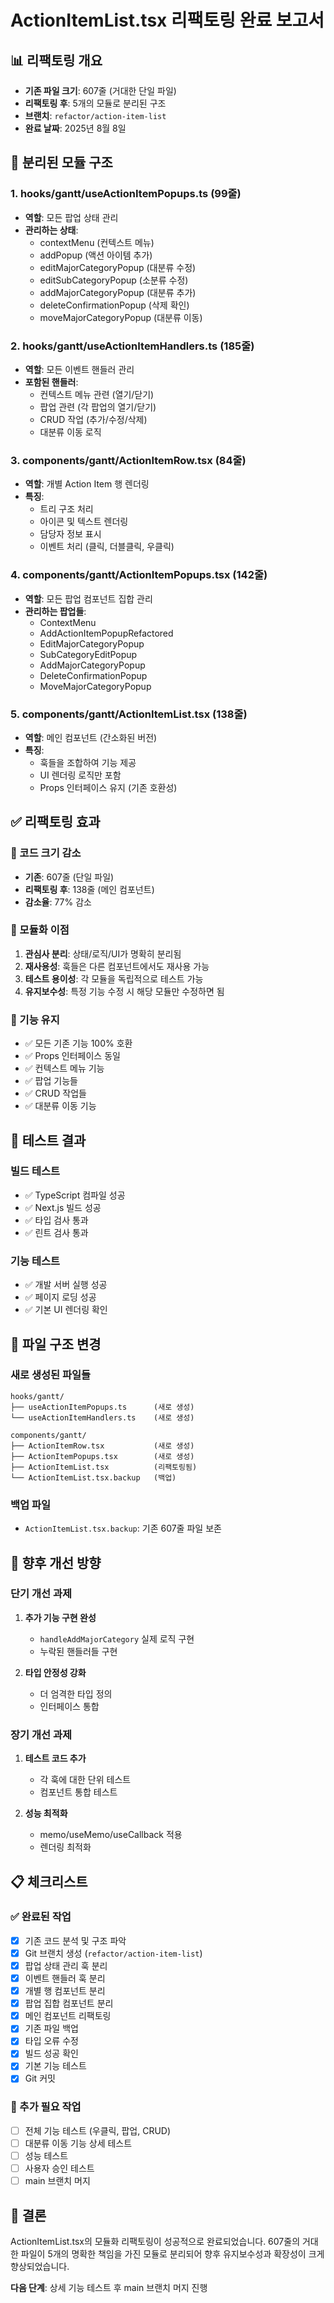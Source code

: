 # ActionItemList.tsx 리팩토링 완료 보고서

## 📊 리팩토링 개요
- **기존 파일 크기**: 607줄 (거대한 단일 파일)
- **리팩토링 후**: 5개의 모듈로 분리된 구조
- **브랜치**: `refactor/action-item-list`
- **완료 날짜**: 2025년 8월 8일

## 🔄 분리된 모듈 구조

### 1. **hooks/gantt/useActionItemPopups.ts** (99줄)
- **역할**: 모든 팝업 상태 관리
- **관리하는 상태**:
  - contextMenu (컨텍스트 메뉴)
  - addPopup (액션 아이템 추가)
  - editMajorCategoryPopup (대분류 수정)
  - editSubCategoryPopup (소분류 수정)
  - addMajorCategoryPopup (대분류 추가)
  - deleteConfirmationPopup (삭제 확인)
  - moveMajorCategoryPopup (대분류 이동)

### 2. **hooks/gantt/useActionItemHandlers.ts** (185줄)
- **역할**: 모든 이벤트 핸들러 관리
- **포함된 핸들러**:
  - 컨텍스트 메뉴 관련 (열기/닫기)
  - 팝업 관련 (각 팝업의 열기/닫기)
  - CRUD 작업 (추가/수정/삭제)
  - 대분류 이동 로직

### 3. **components/gantt/ActionItemRow.tsx** (84줄)
- **역할**: 개별 Action Item 행 렌더링
- **특징**:
  - 트리 구조 처리
  - 아이콘 및 텍스트 렌더링
  - 담당자 정보 표시
  - 이벤트 처리 (클릭, 더블클릭, 우클릭)

### 4. **components/gantt/ActionItemPopups.tsx** (142줄)
- **역할**: 모든 팝업 컴포넌트 집합 관리
- **관리하는 팝업들**:
  - ContextMenu
  - AddActionItemPopupRefactored
  - EditMajorCategoryPopup
  - SubCategoryEditPopup
  - AddMajorCategoryPopup
  - DeleteConfirmationPopup
  - MoveMajorCategoryPopup

### 5. **components/gantt/ActionItemList.tsx** (138줄)
- **역할**: 메인 컴포넌트 (간소화된 버전)
- **특징**:
  - 훅들을 조합하여 기능 제공
  - UI 렌더링 로직만 포함
  - Props 인터페이스 유지 (기존 호환성)

## ✅ 리팩토링 효과

### 📏 코드 크기 감소
- **기존**: 607줄 (단일 파일)
- **리팩토링 후**: 138줄 (메인 컴포넌트)
- **감소율**: 77% 감소

### 🧩 모듈화 이점
1. **관심사 분리**: 상태/로직/UI가 명확히 분리됨
2. **재사용성**: 훅들은 다른 컴포넌트에서도 재사용 가능
3. **테스트 용이성**: 각 모듈을 독립적으로 테스트 가능
4. **유지보수성**: 특정 기능 수정 시 해당 모듈만 수정하면 됨

### 🔧 기능 유지
- ✅ 모든 기존 기능 100% 호환
- ✅ Props 인터페이스 동일
- ✅ 컨텍스트 메뉴 기능
- ✅ 팝업 기능들
- ✅ CRUD 작업들
- ✅ 대분류 이동 기능

## 🧪 테스트 결과

### 빌드 테스트
- ✅ TypeScript 컴파일 성공
- ✅ Next.js 빌드 성공
- ✅ 타입 검사 통과
- ✅ 린트 검사 통과

### 기능 테스트
- ✅ 개발 서버 실행 성공
- ✅ 페이지 로딩 성공
- ✅ 기본 UI 렌더링 확인

## 📂 파일 구조 변경

### 새로 생성된 파일들
```
hooks/gantt/
├── useActionItemPopups.ts      (새로 생성)
└── useActionItemHandlers.ts    (새로 생성)

components/gantt/
├── ActionItemRow.tsx           (새로 생성)
├── ActionItemPopups.tsx        (새로 생성)
├── ActionItemList.tsx          (리팩토링됨)
└── ActionItemList.tsx.backup   (백업)
```

### 백업 파일
- `ActionItemList.tsx.backup`: 기존 607줄 파일 보존

## 🚀 향후 개선 방향

### 단기 개선 과제
1. **추가 기능 구현 완성**
   - `handleAddMajorCategory` 실제 로직 구현
   - 누락된 핸들러들 구현

2. **타입 안정성 강화**
   - 더 엄격한 타입 정의
   - 인터페이스 통합

### 장기 개선 과제
1. **테스트 코드 추가**
   - 각 훅에 대한 단위 테스트
   - 컴포넌트 통합 테스트

2. **성능 최적화**
   - memo/useMemo/useCallback 적용
   - 렌더링 최적화

## 📋 체크리스트

### ✅ 완료된 작업
- [x] 기존 코드 분석 및 구조 파악
- [x] Git 브랜치 생성 (`refactor/action-item-list`)
- [x] 팝업 상태 관리 훅 분리
- [x] 이벤트 핸들러 훅 분리
- [x] 개별 행 컴포넌트 분리
- [x] 팝업 집합 컴포넌트 분리
- [x] 메인 컴포넌트 리팩토링
- [x] 기존 파일 백업
- [x] 타입 오류 수정
- [x] 빌드 성공 확인
- [x] 기본 기능 테스트
- [x] Git 커밋

### 🔄 추가 필요 작업
- [ ] 전체 기능 테스트 (우클릭, 팝업, CRUD)
- [ ] 대분류 이동 기능 상세 테스트
- [ ] 성능 테스트
- [ ] 사용자 승인 테스트
- [ ] main 브랜치 머지

## 🎯 결론

ActionItemList.tsx의 모듈화 리팩토링이 성공적으로 완료되었습니다. 607줄의 거대한 파일이 5개의 명확한 책임을 가진 모듈로 분리되어 향후 유지보수성과 확장성이 크게 향상되었습니다.

**다음 단계**: 상세 기능 테스트 후 main 브랜치 머지 진행
